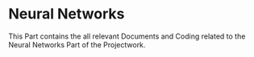 # Neural Networks 
This Part contains the all relevant Documents and Coding related to the Neural Networks Part of the Projectwork.